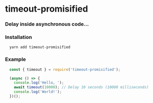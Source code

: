# timeout-promisified
### Delay inside asynchronous code...

### Installation
```shell
  yarn add timeout-promisified
```

### Example
```js
  const { timeout } = require('timeout-promisified');

  (async () => {
    console.log('Hello, ');
    await timeout(10000); // Delay 10 seconds (10000 milliseconds)
    console.log('World!');
  })();
```